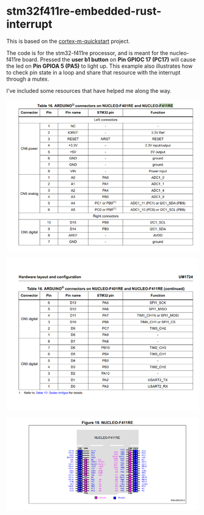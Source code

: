 # stm32f411re-embedded-rust-interrupt

This is based on the [cortex-m-quickstart](https://github.com/rust-embedded/cortex-m-quickstart) project.

The code is for the stm32-f411re processor, and is meant for the nucleo-f411re board. Pressed the **user b1 button** on **Pin GPIOC 17 (PC17)** will cause the led on **Pin GPIOA 5 (PA5)** to light up. This example also illustrates how to check pin state in a loop and share that resource with the interrupt through a mutex.

I've included some resources that have helped me along the way.

![Arduino Connectors Part 1](/arduino-connectors-p1.png)

![Arduino Connectors Part 2](/arduino-connectors-p2.png)


![Nucleo F411RE Mappings](/nucleo-f411re-mappings.png)
